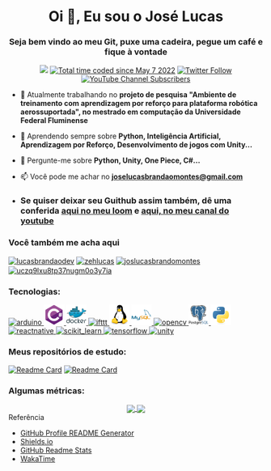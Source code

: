 <h1 align="center">Oi 👋, Eu sou o José Lucas</h1>
<h3 align="center">Seja bem vindo ao meu Git, puxe uma cadeira, pegue um café e fique à vontade</h3>

<div align="center">
    <img src="https://komarev.com/ghpvc/?username=zehlucas&label=Profile%20views&color=0e75b6&style=flat" />
    <a href="https://wakatime.com/@d1cce755-a209-4928-b225-db496aecbdb5"><img src="https://wakatime.com/badge/user/d1cce755-a209-4928-b225-db496aecbdb5.svg" alt="Total time coded since May 7 2022" /></a>
    <!<img alt="GitHub followers" src="https://img.shields.io/github/followers/zehlucas?style=social">
    <a href="https://twitter.com/lucasbrandaodev"><img alt="Twitter Follow" src="https://img.shields.io/twitter/follow/lucasbrandaodev?style=social"></a>
    <a href="https://www.youtube.com/channel/UCzq9lXu8TP37NuGm0o3Y7iA" ><img alt="YouTube Channel Subscribers" src="https://img.shields.io/youtube/channel/subscribers/UCzq9lXu8TP37NuGm0o3Y7iA?style=social"> </a>
    <!<img alt="YouTube Channel Views" src="https://img.shields.io/youtube/channel/views/UCzq9lXu8TP37NuGm0o3Y7iA?style=social">
</div>

- 🔭 Atualmente trabalhando no **projeto de pesquisa "Ambiente de treinamento com aprendizagem por reforço para plataforma robótica aerossuportada", no mestrado em computação da Universidade Federal Fluminense**

- 🌱 Aprendendo sempre sobre **Python, Inteligência Artificial, Aprendizagem por Reforço, Desenvolvimento de jogos com Unity...**

- 💬 Pergunte-me sobre **Python, Unity, One Piece, C#...**

- 📫 Você pode me achar no **joselucasbrandaomontes@gmail.com**

- ### Se quiser deixar seu Guithub assim também, dê uma conferida [aqui no meu loom](https://loom.com/share/folder/1cb40ff529294c75a56470553d138204) e [aqui, no meu canal do youtube](https://www.youtube.com/channel/UCzq9lXu8TP37NuGm0o3Y7iA)


<h3 align="left">Você também me acha aqui</h3>
<p align="left">
<a href="https://twitter.com/lucasbrandaodev" target="blank"><img align="center" src="https://raw.githubusercontent.com/rahuldkjain/github-profile-readme-generator/master/src/images/icons/Social/twitter.svg" alt="lucasbrandaodev" height="30" width="40" /></a>
<a href="https://linkedin.com/in/zehlucas" target="blank"><img align="center" src="https://raw.githubusercontent.com/rahuldkjain/github-profile-readme-generator/master/src/images/icons/Social/linked-in-alt.svg" alt="zehlucas" height="30" width="40" /></a>
<a href="https://kaggle.com/joslucasbrandomontes" target="blank"><img align="center" src="https://raw.githubusercontent.com/rahuldkjain/github-profile-readme-generator/master/src/images/icons/Social/kaggle.svg" alt="joslucasbrandomontes" height="30" width="40" /></a>
<a href="https://www.youtube.com/c/uczq9lxu8tp37nugm0o3y7ia" target="blank"><img align="center" src="https://raw.githubusercontent.com/rahuldkjain/github-profile-readme-generator/master/src/images/icons/Social/youtube.svg" alt="uczq9lxu8tp37nugm0o3y7ia" height="30" width="40" /></a>
</p>

<h3 align="left">Tecnologias:</h3>
<p align="left"> <a href="https://www.arduino.cc/" target="_blank" rel="noreferrer"> <img src="https://cdn.worldvectorlogo.com/logos/arduino-1.svg" alt="arduino" width="40" height="40"/> </a> <a href="https://www.w3schools.com/cs/" target="_blank" rel="noreferrer"> <img src="https://raw.githubusercontent.com/devicons/devicon/master/icons/csharp/csharp-original.svg" alt="csharp" width="40" height="40"/> </a> <a href="https://www.docker.com/" target="_blank" rel="noreferrer"> <img src="https://raw.githubusercontent.com/devicons/devicon/master/icons/docker/docker-original-wordmark.svg" alt="docker" width="40" height="40"/> </a> <a href="https://ifttt.com/" target="_blank" rel="noreferrer"> <img src="https://www.vectorlogo.zone/logos/ifttt/ifttt-ar21.svg" alt="ifttt" width="40" height="40"/> </a> <a href="https://www.linux.org/" target="_blank" rel="noreferrer"> <img src="https://raw.githubusercontent.com/devicons/devicon/master/icons/linux/linux-original.svg" alt="linux" width="40" height="40"/> </a> <a href="https://www.mysql.com/" target="_blank" rel="noreferrer"> <img src="https://raw.githubusercontent.com/devicons/devicon/master/icons/mysql/mysql-original-wordmark.svg" alt="mysql" width="40" height="40"/> </a> <a href="https://opencv.org/" target="_blank" rel="noreferrer"> <img src="https://www.vectorlogo.zone/logos/opencv/opencv-icon.svg" alt="opencv" width="40" height="40"/> </a> <a href="https://www.postgresql.org" target="_blank" rel="noreferrer"> <img src="https://raw.githubusercontent.com/devicons/devicon/master/icons/postgresql/postgresql-original-wordmark.svg" alt="postgresql" width="40" height="40"/> </a> <a href="https://www.python.org" target="_blank" rel="noreferrer"> <img src="https://raw.githubusercontent.com/devicons/devicon/master/icons/python/python-original.svg" alt="python" width="40" height="40"/> </a> <a href="https://reactnative.dev/" target="_blank" rel="noreferrer"> <img src="https://reactnative.dev/img/header_logo.svg" alt="reactnative" width="40" height="40"/> </a> <a href="https://scikit-learn.org/" target="_blank" rel="noreferrer"> <img src="https://upload.wikimedia.org/wikipedia/commons/0/05/Scikit_learn_logo_small.svg" alt="scikit_learn" width="40" height="40"/> </a> <a href="https://www.tensorflow.org" target="_blank" rel="noreferrer"> <img src="https://www.vectorlogo.zone/logos/tensorflow/tensorflow-icon.svg" alt="tensorflow" width="40" height="40"/> </a> <a href="https://unity.com/" target="_blank" rel="noreferrer"> <img src="https://www.vectorlogo.zone/logos/unity3d/unity3d-icon.svg" alt="unity" width="40" height="40"/> </a> </p>

<h3 align="left">Meus repositórios de estudo:</h3>

[![Readme Card](https://github-readme-stats.vercel.app/api/pin/?username=zehlucas&repo=estudosia)](https://github.com/zehlucas/estudosia/)
[![Readme Card](https://github-readme-stats.vercel.app/api/pin/?username=zehlucas&repo=pinnedcamera)](https://github.com/zehlucas/pinnedcamera/)

<h3 align="left">Algumas métricas:</h3>

<div align="center">
  <a href="https://github.com/zehlucas/">
    <img height="100em" align="center" src="https://github-readme-stats.vercel.app/api?username=zehlucas&count_private=true&show_icons=true" />
  </a>
  <a href="https://wakatime.com/@zehlucas">  
    <img height="100em" align="center" src="https://github-readme-stats.vercel.app/api/wakatime?username=zehlucas&layout=compact" />
  </a>
</div
    
## Referência

 - [GitHub Profile README Generator](https://rahuldkjain.github.io/gh-profile-readme-generator/)
 - [Shields.io](https://shields.io/)
 - [GitHub Readme Stats](https://github.com/anuraghazra/github-readme-stats)
 - [WakaTime](https://wakatime.com/@zehlucas)
